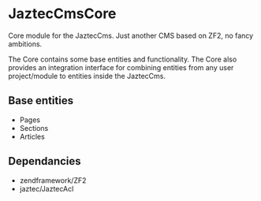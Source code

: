 JaztecCmsCore
=============

Core module for the JaztecCms. Just another CMS based on ZF2, no fancy ambitions.

The Core contains some base entities and functionality. The Core also provides an
integration interface for combining entities from any user project/module to entities
inside the JaztecCms.

## Base entities
- Pages
- Sections
- Articles

## Dependancies

- zendframework/ZF2
- jaztec/JaztecAcl
